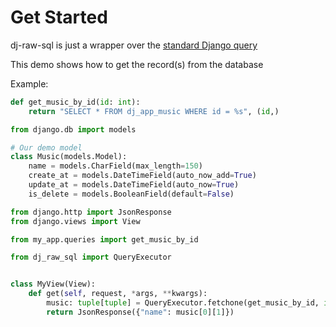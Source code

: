 # Get Started

dj-raw-sql is just a wrapper over the [standard Django query](https://docs.djangoproject.com/en/4.1/topics/db/sql/#executing-custom-sql-directly)

This demo shows how to get the record(s) from the database

Example:

``` py title="queries.py" linenums="1"
def get_music_by_id(id: int):
    return "SELECT * FROM dj_app_music WHERE id = %s", (id,)
```

``` py title="models.py" linenums="1"
from django.db import models

# Our demo model
class Music(models.Model):
    name = models.CharField(max_length=150)
    create_at = models.DateTimeField(auto_now_add=True)
    update_at = models.DateTimeField(auto_now=True)
    is_delete = models.BooleanField(default=False)
```

``` py title="views.py" linenums="1"
from django.http import JsonResponse
from django.views import View

from my_app.queries import get_music_by_id

from dj_raw_sql import QueryExecutor


class MyView(View):
    def get(self, request, *args, **kwargs):
        music: tuple[tuple] = QueryExecutor.fetchone(get_music_by_id, id=1)
        return JsonResponse({"name": music[0][1]})
```
